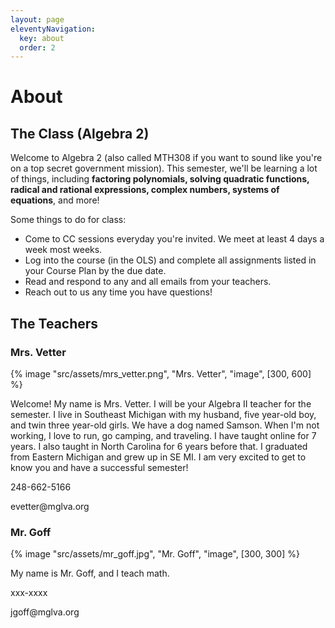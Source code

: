 ```yaml
---
layout: page
eleventyNavigation:
  key: about
  order: 2
---
```


# About

## The Class (Algebra 2)

Welcome to Algebra 2 (also called MTH308 if you want to sound like you're on a top secret government mission). This semester, we'll be learning a lot of things, including **factoring polynomials, solving quadratic functions, radical and rational expressions, complex numbers, systems of equations**, and more!

Some things to do for class:

- Come to CC sessions everyday you're invited. We meet at least 4 days a week most weeks.
- Log into the course (in the OLS) and complete all assignments listed in your Course Plan by the due date.
- Read and respond to any and all emails from your teachers.
- Reach out to us any time you have questions!

## The Teachers

### Mrs. Vetter

{% image "src/assets/mrs_vetter.png", "Mrs. Vetter", "image", [300, 600] %}

Welcome! My name is Mrs. Vetter. I will be your Algebra II teacher for the semester. I live in Southeast Michigan with my husband, five year-old boy, and twin three year-old girls. We have a dog named Samson. When I'm not working, I love to run, go camping, and traveling. I have taught online for 7 years. I also taught in North Carolina for 6 years before that. I graduated from Eastern Michigan and grew up in SE MI. I am very excited to get to know you and have a successful semester!

<p>
<svg-icon
    src="/assets/sprite.svg#phone"
    width="16px"
    viewBox="0 0 16 16"
    aria-hidden="true"
    focusable="false"
></svg-icon>
248-662-5166
</p>
<p>
<svg-icon
    src="/assets/sprite.svg#envelope"
    width="16px"
    viewBox="0 0 16 16"
    aria-hidden="true"
    focusable="false"
></svg-icon>
evetter@mglva.org
</p>

### Mr. Goff

{% image "src/assets/mr_goff.jpg", "Mr. Goff", "image", [300, 300] %}

My name is Mr. Goff, and I teach math.

<p>
<svg-icon
    src="/assets/sprite.svg#phone"
    width="16px"
    viewBox="0 0 16 16"
    aria-hidden="true"
    focusable="false"
></svg-icon>
xxx-xxxx
</p>
<p>
<svg-icon
    src="/assets/sprite.svg#envelope"
    width="16px"
    viewBox="0 0 16 16"
    aria-hidden="true"
    focusable="false"
></svg-icon>
jgoff@mglva.org
</p>
